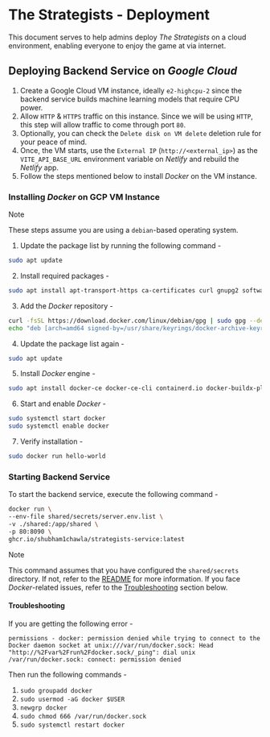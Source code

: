 # The Strategists - Deployment

This document serves to help admins deploy _The Strategists_ on a cloud environment, enabling everyone to enjoy the game at via internet.

## Deploying Backend Service on _Google Cloud_

1. Create a Google Cloud VM instance, ideally `e2-highcpu-2` since the backend service builds machine learning models that require CPU power.
2. Allow `HTTP` & `HTTPS` traffic on this instance. Since we will be using `HTTP`, this step will allow traffic to come through port `80`.
3. Optionally, you can check the `Delete disk on VM delete` deletion rule for your peace of mind.
4. Once, the VM starts, use the `External IP` (`http://<external_ip>`) as the `VITE_API_BASE_URL` environment variable on _Netlify_ and rebuild the _Netlify_ app.
5. Follow the steps mentioned below to install _Docker_ on the VM instance.

### Installing _Docker_ on GCP VM Instance

> [!NOTE]
> These steps assume you are using a `debian`-based operating system.

1. Update the package list by running the following command - 

```sh
sudo apt update
```

2. Install required packages - 

```sh
sudo apt install apt-transport-https ca-certificates curl gnupg2 software-properties-common
```

3. Add the _Docker_ repository - 

```sh
curl -fsSL https://download.docker.com/linux/debian/gpg | sudo gpg --dearmor -o /usr/share/keyrings/docker-archive-keyring.gpg
echo "deb [arch=amd64 signed-by=/usr/share/keyrings/docker-archive-keyring.gpg] https://download.docker.com/linux/debian $(lsb_release -cs) stable" | sudo tee /etc/apt/sources.list.d/docker.list > /dev/null
```

4. Update the package list again - 

```sh
sudo apt update
```

5. Install _Docker_ engine - 

```sh
sudo apt install docker-ce docker-ce-cli containerd.io docker-buildx-plugin docker-compose-plugin
```

6. Start and enable _Docker_ - 

```sh
sudo systemctl start docker
sudo systemctl enable docker
```

7. Verify installation - 

```sh
sudo docker run hello-world
```

### Starting Backend Service

To start the backend service, execute the following command - 

```sh
docker run \
--env-file shared/secrets/server.env.list \
-v ./shared:/app/shared \
-p 80:8090 \
ghcr.io/shubham1chawla/strategists-service:latest
```

> [!NOTE]
> This command assumes that you have configured the `shared/secrets` directory. If not, refer to the [README](./README.md#setting-up-serverenvlist) for more information. If you face _Docker_-related issues, refer to the [Troubleshooting](#troubleshooting) section below.

#### Troubleshooting

If you are getting the following error - 

```
permissions - docker: permission denied while trying to connect to the Docker daemon socket at unix:///var/run/docker.sock: Head "http://%2Fvar%2Frun%2Fdocker.sock/_ping": dial unix /var/run/docker.sock: connect: permission denied
```

Then run the following commands - 

1. `sudo groupadd docker`
2. `sudo usermod -aG docker $USER`
3. `newgrp docker`
4. `sudo chmod 666 /var/run/docker.sock`
5. `sudo systemctl restart docker`